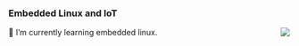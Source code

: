 ### Embedded Linux and IoT
<img align="right" src="https://github-readme-stats.vercel.app/api?username=Trisuborn&show_icons=true&icon_color=CE1D2D&text_color=718096&bg_color=ffffff&hide_title=true" />
🌱 I’m currently learning embedded linux.
